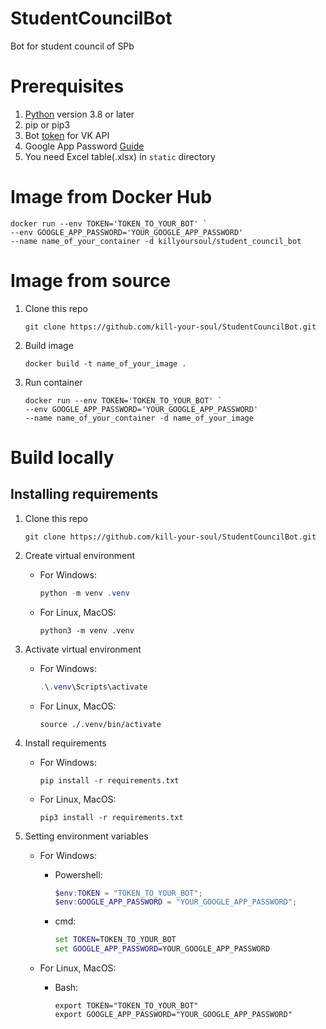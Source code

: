 # StudentCouncilBot
Bot for student council of SPb

# Prerequisites

1. [Python](https://python.org/) version 3.8 or later
2. pip or pip3
3. Bot [token](https://dev.vk.com/api/bots/getting-started#%D0%9F%D0%BE%D0%BB%D1%83%D1%87%D0%B5%D0%BD%D0%B8%D0%B5%20%D0%BA%D0%BB%D1%8E%D1%87%D0%B0%20%D0%B4%D0%BE%D1%81%D1%82%D1%83%D0%BF%D0%B0) for VK API
4. Google App Password [Guide](https://support.google.com/accounts/answer/185833?hl=en#:~:text=Create%20%26%20use%20App%20Passwords)
5. You need Excel table(.xlsx) in `static` directory

# Image from Docker Hub
```shell
docker run --env TOKEN='TOKEN_TO_YOUR_BOT' `
--env GOOGLE_APP_PASSWORD='YOUR_GOOGLE_APP_PASSWORD'
--name name_of_your_container -d killyoursoul/student_council_bot
```
# Image from source
1. Clone this repo

    ```shell
    git clone https://github.com/kill-your-soul/StudentCouncilBot.git
    ```
2. Build image 

    ```shell
    docker build -t name_of_your_image .
    ```

3. Run container 

    ```shell
    docker run --env TOKEN='TOKEN_TO_YOUR_BOT' `
    --env GOOGLE_APP_PASSWORD='YOUR_GOOGLE_APP_PASSWORD'
    --name name_of_your_container -d name_of_your_image
    ```


# Build locally
## Installing requirements
1. Clone this repo 

    ```shell
    git clone https://github.com/kill-your-soul/StudentCouncilBot.git
    ```
2. Create virtual environment 
    
    - For Windows:

        ```Powershell
        python -m venv .venv
        ```

    - For Linux, MacOS:
    
        ```shell
        python3 -m venv .venv
        ```

3. Activate virtual environment

    - For Windows:
    
        ```Powershell
        .\.venv\Scripts\activate
        ```

    - For Linux, MacOS:

        ```shell
        source ./.venv/bin/activate
        ```

4. Install requirements

    - For Windows:

        ```shell
        pip install -r requirements.txt
        ```

    - For Linux, MacOS:
    
        ```shell
        pip3 install -r requirements.txt
        ```

1. Setting environment variables

    - For Windows:

        + Powershell:

            ```Powershell
            $env:TOKEN = "TOKEN_TO_YOUR_BOT";
            $env:GOOGLE_APP_PASSWORD = "YOUR_GOOGLE_APP_PASSWORD";
            ```
        
        + cmd:

            ```cmd
            set TOKEN=TOKEN_TO_YOUR_BOT
            set GOOGLE_APP_PASSWORD=YOUR_GOOGLE_APP_PASSWORD
            ```

    - For Linux, MacOS:

        + Bash:

            ```shell
            export TOKEN="TOKEN_TO_YOUR_BOT"
            export GOOGLE_APP_PASSWORD="YOUR_GOOGLE_APP_PASSWORD"
            ```